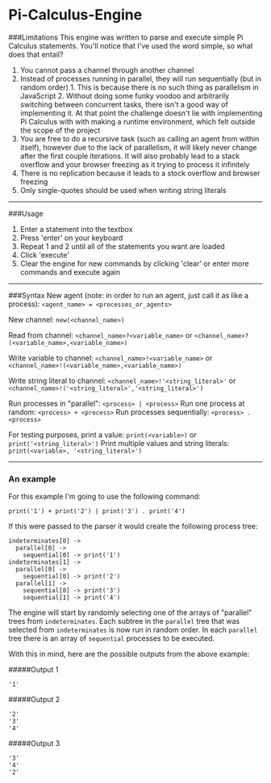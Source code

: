 # Pi-Calculus-Engine

###Limitations
This engine was written to parse and execute simple Pi Calculus statements. You'll notice that I've used the word
simple, so what does that entail?
  1. You cannot pass a channel through another channel
  2. Instead of processes running in parallel, they will run sequentially (but in random order)
    1. This is because there is no such thing as parallelism in JavaScript
    2. Without doing some funky voodoo and arbitrarily switching between concurrent tasks, there isn't a good way of
    implementing it. At that point the challenge doesn't lie with implementing Pi Calculus with with making a runtime
    environment, which felt outside the scope of the project
  3. You are free to do a recursive task (such as calling an agent from within itself), however due to the lack of
  parallelism, it will likely never change after the first couple iterations. It will also probably lead to a stack
  overflow and your browser freezing as it trying to process it infinitely
  4. There is no replication because it leads to a stock overflow and browser freezing
  5. Only single-quotes should be used when writing string literals

---
###Usage
  1. Enter a statement into the textbox
  2. Press 'enter' on your keyboard
  3. Repeat 1 and 2 until all of the statements you want are loaded
  4. Click 'execute'
  5. Clear the engine for new commands by clicking 'clear' or enter more commands and execute again

---
###Syntax
New agent (note: in order to run an agent, just call it as like a process):
`<agent_name> = <processes_or_agents>`

New channel:
`new(<channel_name>)`

Read from channel:
`<channel_name>?<variable_name>` or `<channel_name>?(<variable_name>,<variable_name>)`

Write variable to channel:
`<channel_name>!<variable_name>` or `<channel_name>!(<variable_name>,<variable_name>)`

Write string literal to channel:
`<channel_name>!'<string_literal>'` or `<channel_name>!('<string_literal>','<string_literal>')`

Run processes in "parallel":
`<process> | <process>`
Run one process at random:
`<process> + <process>`
Run processes sequentially:
`<process> . <process>`

For testing purposes, print a value:
`print(<variable>)` or `print('<string_literal>')`
Print multiple values and string literals:
`print(<variable>, '<string_literal>')`

---
### An example
For this example I'm going to use the following command:
```
print('1') + print('2') | print('3') . print('4')
```

If this were passed to the parser it would create the following process tree:

```
indeterminates[0] ->
  parallel[0] ->
    sequential[0] -> print('1')
indeterminates[1] ->
  parallel[0] ->
    sequential[0] -> print('2')
  parallel[1] ->
    sequential[0] -> print('3')
    sequential[1] -> print('4')
```

The engine will start by randomly selecting one of the arrays of "parallel" trees from `indeterminates`. Each subtree in
the `parallel` tree that was selected from `indeterminates` is now run in random order. In each `parallel` tree there is
an array of `sequential` processes to be executed.

With this in mind, here are the possible outputs from the above example:

#####Output 1
```
'1'
```

#####Output 2
```
'2'
'3'
'4'
```

#####Output 3
```
'3'
'4'
'2'
```
